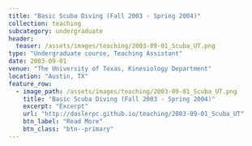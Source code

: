 ```yaml
---
title: "Basic Scuba Diving (Fall 2003 - Spring 2004)"
collection: teaching
subcategory: undergraduate
header: 
  teaser: /assets/images/teaching/2003-09-01_Scuba_UT.png
type: "Undergraduate course, Teaching Assistant"
date: 2003-09-01
venue: "The University of Texas, Kinesiology Department"
location: "Austin, TX"
feature_row: 
  - image_path: /assets/images/teaching/2003-09-01_Scuba_UT.png
    title: "Basic Scuba Diving (Fall 2003 - Spring 2004)"
    excerpt: "Excerpt"
    url: "http://daslerpc.github.io/teaching/2003-09-01_Scuba_UT"
    btn_label: "Read More"
    btn_class: "btn--primary"
---
```


